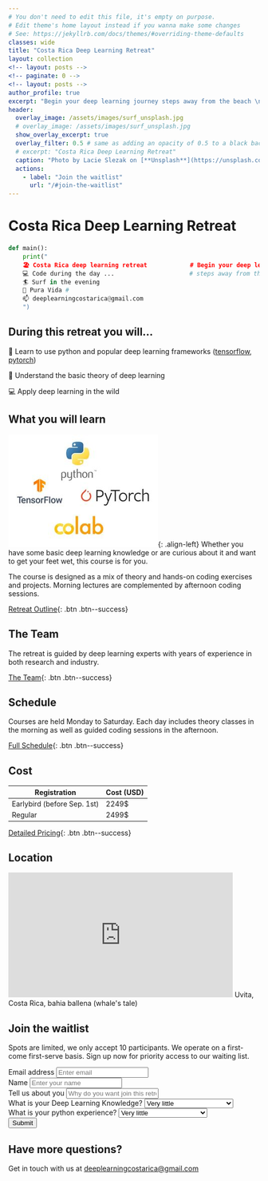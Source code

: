 ```yaml
---
# You don't need to edit this file, it's empty on purpose.
# Edit theme's home layout instead if you wanna make some changes
# See: https://jekyllrb.com/docs/themes/#overriding-theme-defaults
classes: wide
title: "Costa Rica Deep Learning Retreat"
layout: collection
<!-- layout: posts -->
<!-- paginate: 0 -->
<!-- layout: posts -->
author_profile: true
excerpt: "Begin your deep learning journey steps away from the beach \n Dec 7th - Dec. 21st 2021" 
header: 
  overlay_image: /assets/images/surf_unsplash.jpg
  # overlay_image: /assets/images/surf_unsplash.jpg
  show_overlay_excerpt: true
  overlay_filter: 0.5 # same as adding an opacity of 0.5 to a black background
  # excerpt: "Costa Rica Deep Learning Retreat"
  caption: "Photo by Lacie Slezak on [**Unsplash**](https://unsplash.com/photos/7yqyQQXgOT8)"
  actions:
    - label: "Join the waitlist"
      url: "/#join-the-waitlist"
---
```

# Costa Rica Deep Learning Retreat

```python
def main():
    print("
    🏖️ Costa Rica deep learning retreat            # Begin your deep learning journey
    💻 Code during the day ...                     # steps away from the beach. 
    🏄 Surf in the evening
    🤙 Pura Vida # 
    📫 deeplearningcostarica@gmail.com 
    ")
```

## During this retreat you will...

🐍  Learn to use python and popular deep learning frameworks ([tensorflow](https://www.tensorflow.org/), [pytorch](https://pytorch.org/)) 

📓 Understand the basic theory of deep learning 

💻  Apply deep learning in the wild


## What you will learn

<!-- ![image-left](/assets/images/surface-Jk7OGT8s63o-unsplash_resize.jpg){: .align-left} -->
![image-left](/assets/images/whatyoulearn_small.jpg){: .align-left}
Whether you have some basic deep learning knowledge or are curious about it and want to get your feet wet, this course is for you.  

The course is designed as a mix of theory and hands-on coding exercises and projects. Morning lectures are complemented by afternoon coding sessions. 


[Retreat Outline](/content){: .btn .btn--success}


## The Team
The retreat is guided by deep learning experts with years of experience in both research and industry.

[The Team](){: .btn .btn--success}

## Schedule
Courses are held Monday to Saturday. Each day includes theory classes in the morning as well as guided coding sessions in the afternoon.

[Full Schedule](/content/#schedule){: .btn .btn--success}


## Cost

|Registration    |Cost (USD)|
---              | --- | 
|Earlybird (before Sep. 1st) |2249$|
|Regular|2499$|

[Detailed Pricing](/faq/#tuition){: .btn .btn--success}

## Location
<iframe
  width="450"
  height="250"
  frameborder="0" style="border:0"
  src="https://www.google.com/maps/embed/v1/view?key=AIzaSyDc7Ffto-gTc01PNeg0eZoBkn-wCkVx_0c
  &center=9.151586, -83.757952  
  &zoom=13
  &maptype=satellite" allowfullscreen>
</iframe>
Uvita, Costa Rica, bahia ballena (whale's tale)

## Join the waitlist
Spots are limited, we only accept 10 participants. We operate on a first-come first-serve basis.
Sign up now for priority access to our waiting list.
<form action="https://getform.io/f/5ab96625-9dd5-4624-a113-f0c223828e07" method="POST">
  <div class="form-group">
    <label for="exampleInputEmail1" required="required">Email address</label>
    <input type="email" name="email" class="form-control" id="exampleInputEmail1" aria-describedby="emailHelp" placeholder="Enter email">
  </div>
  <div class="form-group">
    <label for="exampleInputName">Name</label>
    <input type="text" name="name" class="form-control" id="exampleInputName" placeholder="Enter your name" required="required">
  </div>
  <div class="form-group">
    <label for="exampleWhyYou">Tell us about you</label>
    <input type="text" name="whyyou" class="form-control" id="exampleInputName" placeholder="Why do you want join this retreat?" required="required">
  </div>
  <div class="form-group">
    <label for="exampleFormControlSelect1">What is your Deep Learning Knowledge?</label>
    <select class="form-control" id="exampleFormControlSelect1" name="platform" required="required">
      <option>Very little</option>
      <option>I'm familiar with the basics</option>
      <option>I'm an expert</option>
    </select>
  </div>
  <div class="form-group">
    <label for="exampleFormControlSelect1">What is your python experience?</label>
    <select class="form-control" id="exampleFormControlSelect1" name="platform" required="required">
      <option>Very little</option>
      <option>I'm familiar with the basics</option>
      <option>I'm an expert</option>
    </select>
  </div>
  <button type="submit" class="btn btn-primary">Submit</button>
</form>

## Have more questions?

Get in touch with us at [deeplearningcostarica@gmail.com](mailto:deeplearningcostarica@gmail.com)
